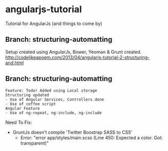 angularjs-tutorial
==================

Tutorial for AngularJs (and things to come by)


Branch: structuring-automatting
---------------------------------
Setup created using AngularJs, Bower, Yeoman & Grunt created.
http://codelikeapoem.com/2013/04/angularjs-tutorial-2-structuring-and.html

Branch: structuring-automatting
---------------------------------
	Feature: Todo! Added using Local storage
    Structuring updated
    - Use of Angular Services, Controllers done
    - Use of coffee script
    Angular Feature
    - Use of ng-repeat, ng-include, ng-include

Need To Fix:
- GruntJs doesn't compile 'Twitter Boostrap SASS to CSS'
	- Error: "error app/styles/main.scss (Line 450: Expected a color. Got: transparent)"
